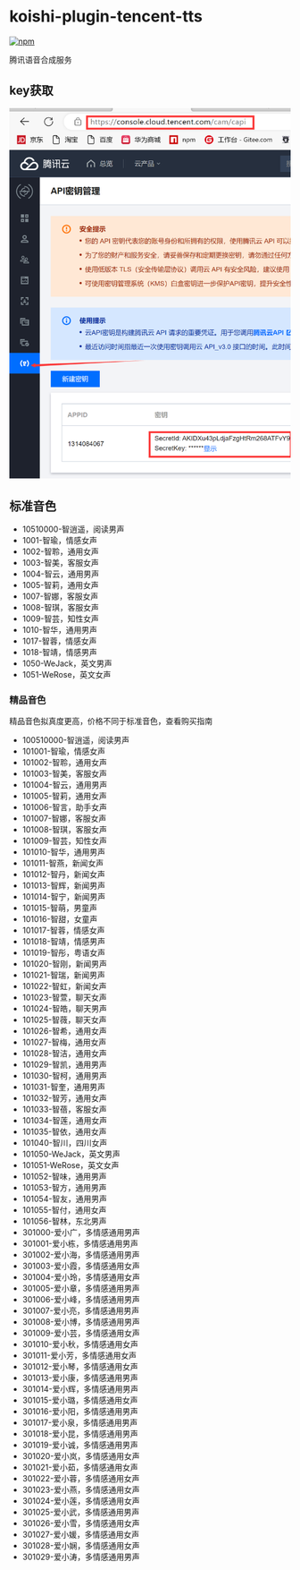 # koishi-plugin-tencent-tts

[![npm](https://img.shields.io/npm/v/koishi-plugin-tencent-tts?style=flat-square)](https://www.npmjs.com/package/koishi-plugin-tencent-tts)

腾讯语音合成服务

## key获取
![alt 示例1](../../assets/KoishiPlugins/tc-capi.png)

## 标准音色

* 10510000-智逍遥，阅读男声
* 1001-智瑜，情感女声
* 1002-智聆，通用女声
* 1003-智美，客服女声
* 1004-智云，通用男声
* 1005-智莉，通用女声
* 1007-智娜，客服女声
* 1008-智琪，客服女声
* 1009-智芸，知性女声
* 1010-智华，通用男声
* 1017-智蓉，情感女声
* 1018-智靖，情感男声
* 1050-WeJack，英文男声
* 1051-WeRose，英文女声
### 精品音色


精品音色拟真度更高，价格不同于标准音色，查看购买指南
* 100510000-智逍遥，阅读男声
* 101001-智瑜，情感女声
* 101002-智聆，通用女声
* 101003-智美，客服女声
* 101004-智云，通用男声
* 101005-智莉，通用女声
* 101006-智言，助手女声
* 101007-智娜，客服女声
* 101008-智琪，客服女声
* 101009-智芸，知性女声
* 101010-智华，通用男声
* 101011-智燕，新闻女声
* 101012-智丹，新闻女声
* 101013-智辉，新闻男声
* 101014-智宁，新闻男声
* 101015-智萌，男童声
* 101016-智甜，女童声
* 101017-智蓉，情感女声
* 101018-智靖，情感男声
* 101019-智彤，粤语女声
* 101020-智刚，新闻男声
* 101021-智瑞，新闻男声
* 101022-智虹，新闻女声
* 101023-智萱，聊天女声
* 101024-智皓，聊天男声
* 101025-智薇，聊天女声
* 101026-智希，通用女声
* 101027-智梅，通用女声
* 101028-智洁，通用女声
* 101029-智凯，通用男声
* 101030-智柯，通用男声
* 101031-智奎，通用男声
* 101032-智芳，通用女声
* 101033-智蓓，客服女声
* 101034-智莲，通用女声
* 101035-智依，通用女声
* 101040-智川，四川女声
* 101050-WeJack，英文男声
* 101051-WeRose，英文女声
* 101052-智味，通用男声
* 101053-智方，通用男声
* 101054-智友，通用男声
* 101055-智付，通用女声
* 101056-智林，东北男声
* 301000-爱小广，多情感通用男声
* 301001-爱小栋，多情感通用男声
* 301002-爱小海，多情感通用男声
* 301003-爱小霞，多情感通用女声
* 301004-爱小玲，多情感通用女声
* 301005-爱小章，多情感通用男声
* 301006-爱小峰，多情感通用男声
* 301007-爱小亮，多情感通用男声
* 301008-爱小博，多情感通用男声
* 301009-爱小芸，多情感通用女声
* 301010-爱小秋，多情感通用女声
* 301011-爱小芳，多情感通用女声
* 301012-爱小琴，多情感通用女声
* 301013-爱小康，多情感通用男声
* 301014-爱小辉，多情感通用男声
* 301015-爱小璐，多情感通用女声
* 301016-爱小阳，多情感通用男声
* 301017-爱小泉，多情感通用男声
* 301018-爱小昆，多情感通用男声
* 301019-爱小诚，多情感通用男声
* 301020-爱小岚，多情感通用女声
* 301021-爱小茹，多情感通用女声
* 301022-爱小蓉，多情感通用女声
* 301023-爱小燕，多情感通用女声
* 301024-爱小莲，多情感通用女声
* 301025-爱小武，多情感通用男声
* 301026-爱小雪，多情感通用女声
* 301027-爱小媛，多情感通用女声
* 301028-爱小娴，多情感通用女声
* 301029-爱小涛，多情感通用男声

